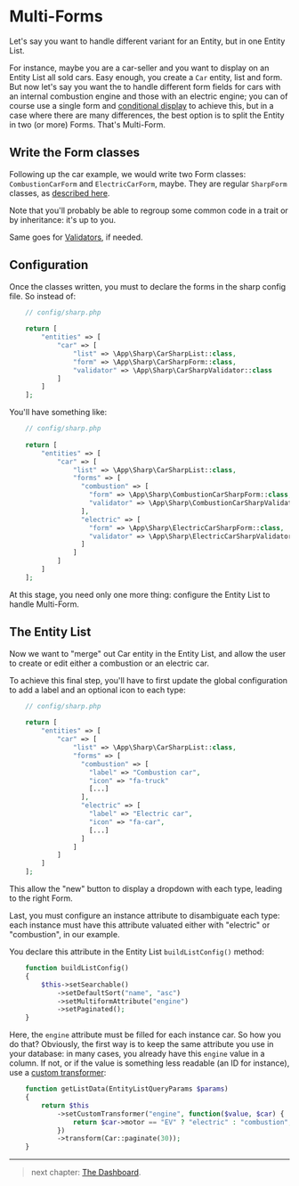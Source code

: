 # Multi-Forms

Let's say you want to handle different variant for an Entity, but in one Entity List. 

For instance, maybe you are a car-seller and you want to display on an Entity List all sold cars. Easy enough, you create a `Car` entity, list and form. But now let's say you want the to handle different form fields for cars with an internal combustion engine and those with an electric engine; you can of course use a single form and [conditional display](building-entity-form.md#conditional-display) to achieve this, but in a case where there are many differences, the best option is to split the Entity in two (or more) Forms. That's Multi-Form.

## Write the Form classes

Following up the car example, we would write two Form classes: `CombustionCarForm` and `ElectricCarForm`, maybe. They are regular `SharpForm` classes, as [described here](building-entity-form.md).

Note that you'll probably be able to regroup some common code in a trait or by inheritance: it's up to you.

Same goes for [Validators](building-entity-form.md#input-validation), if needed.


## Configuration

Once the classes written, you must to declare the forms in the sharp config file. So instead of:

```php
    // config/sharp.php
    
    return [
        "entities" => [
            "car" => [
                "list" => \App\Sharp\CarSharpList::class,
                "form" => \App\Sharp\CarSharpForm::class,
                "validator" => \App\Sharp\CarSharpValidator::class
            ]
        ]
    ];
```

You'll have something like:

```php
    // config/sharp.php
    
    return [
        "entities" => [
            "car" => [
                "list" => \App\Sharp\CarSharpList::class,
                "forms" => [
                  "combustion" => [
                    "form" => \App\Sharp\CombustionCarSharpForm::class,
                    "validator" => \App\Sharp\CombustionCarSharpValidator::class,
                  ],
                  "electric" => [
                    "form" => \App\Sharp\ElectricCarSharpForm::class,
                    "validator" => \App\Sharp\ElectricCarSharpValidator::class,
                  ]
                ]
            ]
        ]
    ];
```

At this stage, you need only one more thing: configure the Entity List to handle Multi-Form.


## The Entity List

Now we want to "merge" out Car entity in the Entity List, and allow the user to create or edit either a combustion or an electric car.

To achieve this final step, you'll have to first update the global configuration to add a label and an optional icon to each type:

```php
    // config/sharp.php
    
    return [
        "entities" => [
            "car" => [
                "list" => \App\Sharp\CarSharpList::class,
                "forms" => [
                  "combustion" => [
                    "label" => "Combustion car",
                    "icon" => "fa-truck"
                    [...]
                  ],
                  "electric" => [
                    "label" => "Electric car",
                    "icon" => "fa-car",
                    [...]
                  ]
                ]
            ]
        ]
    ];
```

This allow the "new" button to display a dropdown with each type, leading to the right Form.

Last, you must configure an instance attribute to disambiguate each type: each instance must have this attribute valuated either with "electric" or "combustion", in our example.

You declare this attribute in the Entity List `buildListConfig()` method:

```php
    function buildListConfig()
    {
        $this->setSearchable()
            ->setDefaultSort("name", "asc")
            ->setMultiformAttribute("engine")
            ->setPaginated();
    }
```

Here, the `engine` attribute must be filled for each instance car. So how you do that? Obviously, the first way is to keep the same attribute you use in your database: in many cases, you already have this `engine` value in a column. If not, or if the value is something less readable (an ID for instance), use a [custom transformer](how-to-transform-data.md):

```php
    function getListData(EntityListQueryParams $params)
    {
        return $this
            ->setCustomTransformer("engine", function($value, $car) {
                return $car->motor == "EV" ? "electric" : "combustion";
            })
            ->transform(Car::paginate(30));
    }
```

---

> next chapter: [The Dashboard](dashboard.md).